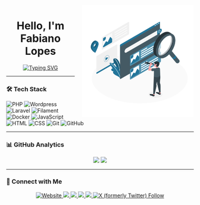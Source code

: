 <div style="float: right; margin-left: 20px;">
  <img src="https://github.com/fabianolopes76/fabianolopes76/blob/main/Search-amico.svg" width="300px" alt="Fabiano Lopes Illustration">
</div>

<h1 align="center">Hello, I'm Fabiano Lopes</h1>

<p align="center">
  <a href="https://git.io/typing-svg">
    <img src="https://readme-typing-svg.demolab.com?font=Fira+Code&pause=1000&color=22759A&center=true&vCenter=true&random=false&width=500&lines=Fullstack+Developer+%7C+College+Professor;Digital+Lawyer+%7C+Accountant" alt="Typing SVG" />
  </a>
</p>

---

### 🛠 Tech Stack


  ![PHP](https://img.shields.io/badge/-PHP-05122A?style=flat&logo=php)
  ![Wordpress](https://img.shields.io/badge/-Wordpress-05122A.svg?style=flat&logo=wordpress&logoColor=white)
  ![Laravel](https://img.shields.io/badge/-Laravel-05122A.svg?style=flat&logo=laravel&logoColor=FF2D20)
  ![Filament](https://img.shields.io/badge/-Filament-05122A?style=flat&logo=filament&logoColor=white)
  ![Docker](https://img.shields.io/badge/-Docker-05122A.svg?style=flat&logo=docker&logoColor=007ACC)
  ![JavaScript](https://img.shields.io/badge/-JavaScript-05122A?style=flat&logo=javascript)
  ![HTML](https://img.shields.io/badge/-HTML-05122A?style=flat&logo=HTML5)
  ![CSS](https://img.shields.io/badge/-CSS-05122A?style=flat&logo=CSS3&logoColor=1572B6)
  ![Git](https://img.shields.io/badge/-Git-05122A?style=flat&logo=git)
  ![GitHub](https://img.shields.io/badge/-GitHub-05122A?style=flat&logo=github)


---

### 📊 GitHub Analytics

<p align="center">
  <img height="180em" src="https://github-readme-stats-eight-theta.vercel.app/api?username=fabianolopes76&show_icons=true&theme=algolia&include_all_commits=true&count_private=true"/>
  <img height="180em" src="https://github-readme-stats-eight-theta.vercel.app/api/top-langs/?username=fabianolopes76&layout=compact&langs_count=8&theme=algolia&include_all_commits=true&count_private=true"/>
</p>

---

### 🤝 Connect with Me

<p align="center">
  <a href="https://www.fabianolopes.com" target="_blank">
    <img alt="Website" src="https://img.shields.io/badge/Website-fabianolopes.com-05122A?style=flat&logo=google-chrome&logoColor=white"/>
  </a>
  <a href="https://www.linkedin.com/in/fabiano-f-lopes/" target="_blank">
    <img src="https://img.shields.io/badge/LinkedIn-Fabiano_Lopes-0077B5?style=flat&logo=linkedin&logoColor=white"/>
  </a>
  <a href="mailto:fabiano@fabianolopes.com">
    <img src="https://img.shields.io/badge/Gmail-fabiano@fabianolopes.com-D14836?style=flat&logo=gmail&logoColor=white"/>
  </a>
  <a href="https://www.instagram.com/prof.fabianolopes/" target="_blank">
    <img src="https://img.shields.io/badge/Instagram-@prof.fabianolopes-E4405F?style=flat&logo=instagram&logoColor=white"/>
  </a>
  <a href="https://www.facebook.com/prof.fabianolopes/" target="_blank">
    <img src="https://img.shields.io/badge/Facebook-@prof.fabianolopes-1877F2?style=flat&logo=facebook&logoColor=white"/>
  </a>
  <a href="https://www.x.com/fabiano_fl" target="_blank">
    <img alt="X (formerly Twitter) Follow" src="https://img.shields.io/twitter/follow/fabiano_fl?style=flat&logo=twitter&logoColor=white"/>
  </a>
</p>
